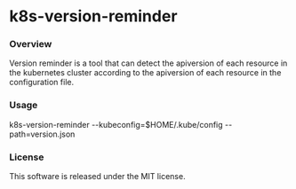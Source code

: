 # k8s-version-reminder

### Overview

Version reminder is a tool that can detect the apiversion of each resource in the kubernetes cluster according to the apiversion of each resource in the configuration file.

### Usage

k8s-version-reminder  --kubeconfig=$HOME/.kube/config --path=version.json

### License
This software is released under the MIT license.